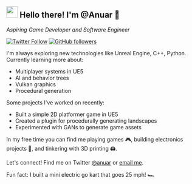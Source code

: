 <h2><img src="https://emojis.slackmojis.com/emojis/images/1531849430/4246/blob-sunglasses.gif?1531849430" width="30"/> Hello there! I'm @Anuar 👋</h2>

<p>
  <em>
    Aspiring Game Developer and Software Engineer 
  </em>  
</p>

[![Twitter Follow](https://img.shields.io/twitter/follow/anuar?label=Follow)]((https://twitter.com/Goodnightpleas2))
[![GitHub followers](https://img.shields.io/github/followers/anuar?label=Follow&style=social)](https://github.com/anuar)

I'm always exploring new technologies like Unreal Engine, C++, Python. Currently learning more about:

- Multiplayer systems in UE5
- AI and behavior trees
- Vulkan graphics
- Procedural generation

Some projects I've worked on recently:

- Built a simple 2D platformer game in UE5
- Created a plugin for procedurally generating landscapes 
- Experimented with GANs to generate game assets

In my free time you can find me playing games 🎮, building electronics projects 🤖, and tinkering with 3D printing 🖨️.

Let's connect! Find me on Twitter [@anuar](https://twitter.com/anuar) or [email me](mailto:anuar@example.com).

Fun fact: I built a mini electric go kart that goes 25 mph! 🏎️
